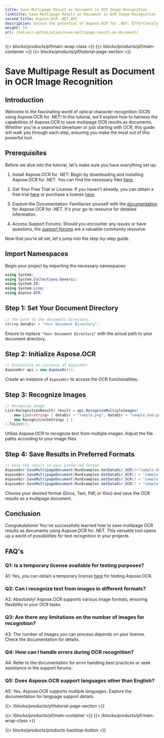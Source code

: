 ```yaml
---
title: Save Multipage Result as Document in OCR Image Recognition
linktitle: Save Multipage Result as Document in OCR Image Recognition
second_title: Aspose.OCR .NET API
description: Unlock the potential of Aspose.OCR for .NET. Effortlessly save multipage OCR results as documents with this comprehensive step-by-step guide.
weight: 14
url: /net/ocr-optimization/save-multipage-result-as-document/
---
```


{{< blocks/products/pf/main-wrap-class >}}
{{< blocks/products/pf/main-container >}}
{{< blocks/products/pf/tutorial-page-section >}}

# Save Multipage Result as Document in OCR Image Recognition

## Introduction

Welcome to the fascinating world of optical character recognition (OCR) using Aspose.OCR for .NET! In this tutorial, we'll explore how to harness the capabilities of Aspose.OCR to save multipage OCR results as documents. Whether you're a seasoned developer or just starting with OCR, this guide will walk you through each step, ensuring you make the most out of this powerful tool.

## Prerequisites

Before we dive into the tutorial, let's make sure you have everything set up:

1. Install Aspose.OCR for .NET: Begin by downloading and installing Aspose.OCR for .NET. You can find the necessary files [here](https://releases.aspose.com/ocr/net/).

2. Get Your Free Trial or License: If you haven't already, you can obtain a free trial [here](https://releases.aspose.com/) or purchase a license [here](https://purchase.aspose.com/buy).

3. Explore the Documentation: Familiarize yourself with the [documentation](https://reference.aspose.com/ocr/net/) for Aspose.OCR for .NET. It's your go-to resource for detailed information.

4. Access Support Forums: Should you encounter any issues or have questions, the [support forums](https://forum.aspose.com/c/ocr/16) are a valuable community resource.

Now that you're all set, let's jump into the step-by-step guide.

## Import Namespaces

Begin your project by importing the necessary namespaces:

```csharp
using System;
using System.Collections.Generic;
using System.IO;
using System.Linq;
using Aspose.OCR;
```

## Step 1: Set Your Document Directory

```csharp
// The path to the documents directory.
string dataDir = "Your Document Directory";
```

Ensure to replace `"Your Document Directory"` with the actual path to your document directory.

## Step 2: Initialize Aspose.OCR

```csharp
// Initialize an instance of AsposeOcr
AsposeOcr api = new AsposeOcr();
```

Create an instance of `AsposeOcr` to access the OCR functionalities.

## Step 3: Recognize Images

```csharp
// Recognize image
List<RecognitionResult> result = api.RecognizeMultipleImages(
    new List<string> { dataDir + "sample.png", dataDir + "sample_bad.png" },
    new RecognitionSettings { }
).ToList();
```

Utilize Aspose.OCR to recognize text from multiple images. Adjust the file paths according to your image files.

## Step 4: Save Results in Preferred Formats

```csharp
// Save the result in your preferred format
AsposeOcr.SaveMultipageDocument(RunExamples.GetDataDir_OCR()+"sample.docx", SaveFormat.Docx, result);
AsposeOcr.SaveMultipageDocument(RunExamples.GetDataDir_OCR() + "sample.txt", SaveFormat.Text, result);
AsposeOcr.SaveMultipageDocument(RunExamples.GetDataDir_OCR() + "sample.pdf", SaveFormat.Pdf, result);
AsposeOcr.SaveMultipageDocument(RunExamples.GetDataDir_OCR() + "sample.xlsx", SaveFormat.Xlsx, result);
```

Choose your desired format (Docx, Text, Pdf, or Xlsx) and save the OCR results as a multipage document.

## Conclusion

Congratulations! You've successfully learned how to save multipage OCR results as documents using Aspose.OCR for .NET. This versatile tool opens up a world of possibilities for text recognition in your projects.

## FAQ's

### Q1: Is a temporary license available for testing purposes?

A1: Yes, you can obtain a temporary license [here](https://purchase.aspose.com/temporary-license/) for testing Aspose.OCR.

### Q2: Can I recognize text from images in different formats?

A2: Absolutely! Aspose.OCR supports various image formats, ensuring flexibility in your OCR tasks.

### Q3: Are there any limitations on the number of images for recognition?

A3: The number of images you can process depends on your license. Check the documentation for details.

### Q4: How can I handle errors during OCR recognition?

A4: Refer to the documentation for error handling best practices or seek assistance in the support forums.

### Q5: Does Aspose.OCR support languages other than English?

A5: Yes, Aspose.OCR supports multiple languages. Explore the documentation for language support details.

{{< /blocks/products/pf/tutorial-page-section >}}

{{< /blocks/products/pf/main-container >}}
{{< /blocks/products/pf/main-wrap-class >}}

{{< blocks/products/products-backtop-button >}}
